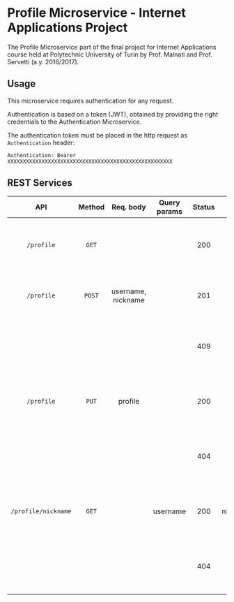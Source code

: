 # Profile Microservice - Internet Applications Project

The Profile Microservice part of the final project for Internet Applications course held at Polytechnic University of Turin by Prof. Malnati and Prof. Servetti (a.y. 2016/2017).

## Usage

This microservice requires authentication for any request. 

Authentication is based on a token (JWT), obtained by providing the right credentials to the Authentication Microservice.

The authentication token must be placed in the http request as `Authentication` header:

`Authentication: Bearer XXXXXXXXXXXXXXXXXXXXXXXXXXXXXXXXXXXXXXXXXXXXXXXXXXXXX	` 

## REST Services

| API	               | Method | Req. body  | Query params | Status | Resp. body | Meaning    					  |
|:--------------------:|:------:|:----------:|:------------:|:------:|:----------:|:-------------------------------|
| `/profile`           | `GET`  |            |              | 200    | profile    | Get the profile of the current logged user |
| `/profile`           | `POST` | username, nickname |      | 201    |            | Create a profile for a new registered user |
|                      |        |            |              | 409    |            | A profile for the same username already exists |
| `/profile`           | `PUT`  | profile    |              | 200    | profile    | Update the profile of the current logged user |
|                      |        |            |              | 404    |            | A profile for the requested username doesn't exist |
| `/profile/nickname`  | `GET`  |            | username     | 200    | nickname   | Get the nickname associated to the username param |
|                      |        |            |              | 404    |            | A profile for the requested username doesn't exist |